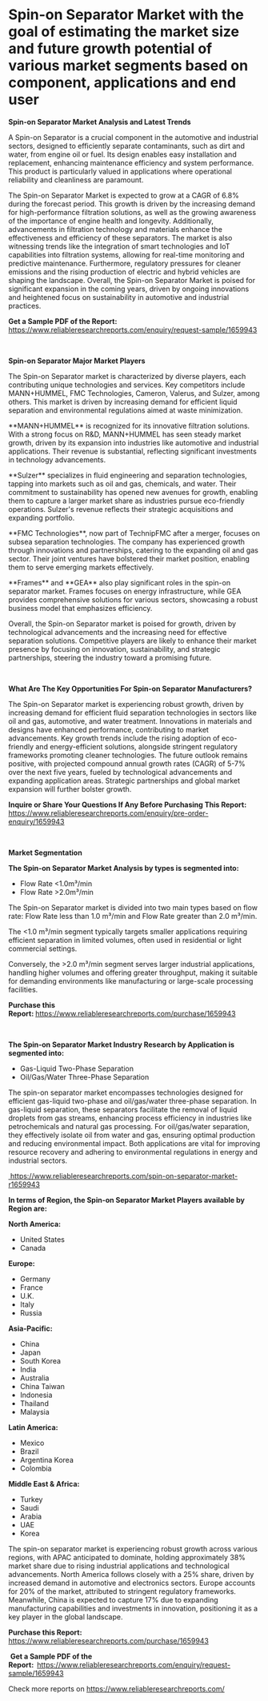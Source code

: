 <p><h1>Spin-on Separator Market with the goal of estimating the market size and future growth potential of various market segments based on component, applications and end user</h1></p><p><strong>Spin-on Separator Market Analysis and Latest Trends</strong></p>
<p><p>A Spin-on Separator is a crucial component in the automotive and industrial sectors, designed to efficiently separate contaminants, such as dirt and water, from engine oil or fuel. Its design enables easy installation and replacement, enhancing maintenance efficiency and system performance. This product is particularly valued in applications where operational reliability and cleanliness are paramount.</p><p>The Spin-on Separator Market is expected to grow at a CAGR of 6.8% during the forecast period. This growth is driven by the increasing demand for high-performance filtration solutions, as well as the growing awareness of the importance of engine health and longevity. Additionally, advancements in filtration technology and materials enhance the effectiveness and efficiency of these separators. The market is also witnessing trends like the integration of smart technologies and IoT capabilities into filtration systems, allowing for real-time monitoring and predictive maintenance. Furthermore, regulatory pressures for cleaner emissions and the rising production of electric and hybrid vehicles are shaping the landscape. Overall, the Spin-on Separator Market is poised for significant expansion in the coming years, driven by ongoing innovations and heightened focus on sustainability in automotive and industrial practices.</p></p>
<p><strong>Get a Sample PDF of the Report:&nbsp;</strong> <a href="https://www.reliableresearchreports.com/enquiry/request-sample/1659943?utm_campaign=2652&utm_medium=2&utm_source=Github&utm_content=ia&utm_term=29032025&utm_id=spin-on-separator">https://www.reliableresearchreports.com/enquiry/request-sample/1659943</a></p>
<p>&nbsp;</p>
<p><strong>Spin-on Separator Major Market Players</strong></p>
<p><p>The Spin-on Separator market is characterized by diverse players, each contributing unique technologies and services. Key competitors include MANN+HUMMEL, FMC Technologies, Cameron, Valerus, and Sulzer, among others. This market is driven by increasing demand for efficient liquid separation and environmental regulations aimed at waste minimization.</p><p>**MANN+HUMMEL** is recognized for its innovative filtration solutions. With a strong focus on R&D, MANN+HUMMEL has seen steady market growth, driven by its expansion into industries like automotive and industrial applications. Their revenue is substantial, reflecting significant investments in technology advancements.</p><p>**Sulzer** specializes in fluid engineering and separation technologies, tapping into markets such as oil and gas, chemicals, and water. Their commitment to sustainability has opened new avenues for growth, enabling them to capture a larger market share as industries pursue eco-friendly operations. Sulzer's revenue reflects their strategic acquisitions and expanding portfolio.</p><p>**FMC Technologies**, now part of TechnipFMC after a merger, focuses on subsea separation technologies. The company has experienced growth through innovations and partnerships, catering to the expanding oil and gas sector. Their joint ventures have bolstered their market position, enabling them to serve emerging markets effectively.</p><p>**Frames** and **GEA** also play significant roles in the spin-on separator market. Frames focuses on energy infrastructure, while GEA provides comprehensive solutions for various sectors, showcasing a robust business model that emphasizes efficiency.</p><p>Overall, the Spin-on Separator market is poised for growth, driven by technological advancements and the increasing need for effective separation solutions. Competitive players are likely to enhance their market presence by focusing on innovation, sustainability, and strategic partnerships, steering the industry toward a promising future.</p></p>
<p>&nbsp;</p>
<p><strong>What Are The Key Opportunities For Spin-on Separator Manufacturers?</strong></p>
<p><p>The Spin-on Separator market is experiencing robust growth, driven by increasing demand for efficient fluid separation technologies in sectors like oil and gas, automotive, and water treatment. Innovations in materials and designs have enhanced performance, contributing to market advancements. Key growth trends include the rising adoption of eco-friendly and energy-efficient solutions, alongside stringent regulatory frameworks promoting cleaner technologies. The future outlook remains positive, with projected compound annual growth rates (CAGR) of 5-7% over the next five years, fueled by technological advancements and expanding application areas. Strategic partnerships and global market expansion will further bolster growth.</p></p>
<p><strong>Inquire or Share Your Questions If Any Before Purchasing This Report:</strong> <a href="https://www.reliableresearchreports.com/enquiry/pre-order-enquiry/1659943?utm_campaign=2652&utm_medium=2&utm_source=Github&utm_content=ia&utm_term=29032025&utm_id=spin-on-separator">https://www.reliableresearchreports.com/enquiry/pre-order-enquiry/1659943</a></p>
<p>&nbsp;</p>
<p><strong>Market Segmentation</strong></p>
<p><strong>The Spin-on Separator Market Analysis by types is segmented into:</strong></p>
<p><ul><li>Flow Rate <1.0m³/min</li><li>Flow Rate >2.0m³/min</li></ul></p>
<p><p>The Spin-on Separator market is divided into two main types based on flow rate: Flow Rate less than 1.0 m³/min and Flow Rate greater than 2.0 m³/min. </p><p>The <1.0 m³/min segment typically targets smaller applications requiring efficient separation in limited volumes, often used in residential or light commercial settings. </p><p>Conversely, the >2.0 m³/min segment serves larger industrial applications, handling higher volumes and offering greater throughput, making it suitable for demanding environments like manufacturing or large-scale processing facilities.</p></p>
<p><strong>Purchase this Report:&nbsp;</strong><a href="https://www.reliableresearchreports.com/purchase/1659943?utm_campaign=2652&utm_medium=2&utm_source=Github&utm_content=ia&utm_term=29032025&utm_id=spin-on-separator">https://www.reliableresearchreports.com/purchase/1659943</a></p>
<p>&nbsp;</p>
<p><strong>The Spin-on Separator Market Industry Research by Application is segmented into:</strong></p>
<p><ul><li>Gas-Liquid Two-Phase Separation</li><li>Oil/Gas/Water Three-Phase Separation</li></ul></p>
<p><p>The spin-on separator market encompasses technologies designed for efficient gas-liquid two-phase and oil/gas/water three-phase separation. In gas-liquid separation, these separators facilitate the removal of liquid droplets from gas streams, enhancing process efficiency in industries like petrochemicals and natural gas processing. For oil/gas/water separation, they effectively isolate oil from water and gas, ensuring optimal production and reducing environmental impact. Both applications are vital for improving resource recovery and adhering to environmental regulations in energy and industrial sectors.</p></p>
<p><a href="https://www.reliableresearchreports.com/spin-on-separator-market-r1659943?utm_campaign=2652&utm_medium=2&utm_source=Github&utm_content=ia&utm_term=29032025&utm_id=spin-on-separator">&nbsp;https://www.reliableresearchreports.com/spin-on-separator-market-r1659943</a></p>
<p><strong>In terms of Region, the Spin-on Separator Market Players available by Region are:</strong></p>
<p>
    <p> <strong> North America: </strong>
        <ul>
            <li>United States</li>
            <li>Canada</li>
        </ul>
        </p> 
    <p> <strong> Europe: </strong>
        <ul>
            <li>Germany</li>
            <li>France</li>
            <li>U.K.</li>
            <li>Italy</li>
            <li>Russia</li>
        </ul>
        </p> 
    <p> <strong> Asia-Pacific: </strong>
        <ul>
            <li>China</li>
            <li>Japan</li>
            <li>South Korea</li>
            <li>India</li>
            <li>Australia</li>
            <li>China Taiwan</li>
            <li>Indonesia</li>
            <li>Thailand</li>
            <li>Malaysia</li>
        </ul>
        </p> 
    <p> <strong> Latin America: </strong>
        <ul>
            <li>Mexico</li>
            <li>Brazil</li>
            <li>Argentina Korea</li>
            <li>Colombia</li>
        </ul>
        </p> 
    <p> <strong> Middle East & Africa: </strong>
        <ul>
            <li>Turkey</li>
            <li>Saudi</li>
            <li>Arabia</li>
            <li>UAE</li>
            <li>Korea</li>
        </ul>
    </p>
    </p>
<p><p>The spin-on separator market is experiencing robust growth across various regions, with APAC anticipated to dominate, holding approximately 38% market share due to rising industrial applications and technological advancements. North America follows closely with a 25% share, driven by increased demand in automotive and electronics sectors. Europe accounts for 20% of the market, attributed to stringent regulatory frameworks. Meanwhile, China is expected to capture 17% due to expanding manufacturing capabilities and investments in innovation, positioning it as a key player in the global landscape.</p></p>
<p><strong>Purchase this Report: </strong><a href="https://www.reliableresearchreports.com/purchase/1659943?utm_campaign=2652&utm_medium=2&utm_source=Github&utm_content=ia&utm_term=29032025&utm_id=spin-on-separator">https://www.reliableresearchreports.com/purchase/1659943</a></p>
<p>&nbsp;<strong>Get a Sample PDF of the Report:&nbsp;&nbsp;</strong><a href="https://www.reliableresearchreports.com/enquiry/request-sample/1659943?utm_campaign=2652&utm_medium=2&utm_source=Github&utm_content=ia&utm_term=29032025&utm_id=spin-on-separator">https://www.reliableresearchreports.com/enquiry/request-sample/1659943</a></p>
<p><strong></strong></p>
<p>Check more reports on <a href="https://www.reliableresearchreports.com/?utm_campaign=2652&utm_medium=2&utm_source=Github&utm_content=ia&utm_term=29032025&utm_id=spin-on-separator">https://www.reliableresearchreports.com/</a></p>